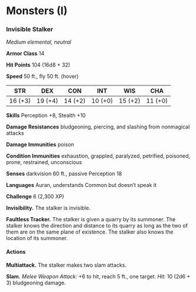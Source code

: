 # Monsters (I)

### Invisible Stalker

*Medium elemental, neutral*

**Armor Class** 14

**Hit Points** 104 (16d8 + 32)

**Speed** 50 ft., fly 50 ft. (hover)

<table>
	<thead>
		<th>STR</th>
		<th>DEX</th>
		<th>CON</th>
		<th>INT</th>
		<th>WIS</th>
		<th>CHA</th>
	</thead>
	</tbody>
		<tr>
			<td>16 (+3)</td>
			<td>19 (+4)</td>
			<td>14 (+2)</td>
			<td>10 (+0)</td>
			<td>15 (+2)</td>
			<td>11 (+0)</td>
		</tr>
	</tbody>
</table>

**Skills** Perception +8, Stealth +10

**Damage Resistances** bludgeoning, piercing, and slashing from nonmagical attacks

**Damage Immunities** poison

**Condition Immunities** exhaustion, grappled, paralyzed, petrified, poisoned, prone, restrained, unconscious

**Senses** darkvision 60 ft., passive Perception 18

**Languages** Auran, understands Common but doesn’t speak it

**Challenge** 6 (2,300 XP)

**Invisibility.**  The stalker is invisible.

**Faultless Tracker.** The stalker is given a quarry by its summoner. The stalker knows the direction and distance to its quarry as long as the two of them are on the same plane of existence. The stalker also knows the location of its summoner.

#### Actions

**Multiattack.** The stalker makes two slam attacks.

**Slam.** *Melee Weapon Attack:* +6 to hit, reach 5 ft., one target. *Hit:* 10 (2d6 + 3) bludgeoning damage.

